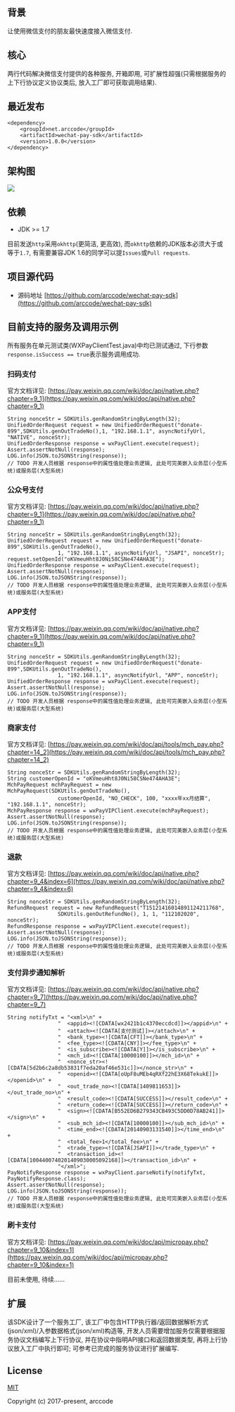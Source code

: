 ## 背景

让使用微信支付的朋友最快速度接入微信支付.

## 核心

两行代码解决微信支付提供的各种服务, 开箱即用, 可扩展性超强(只需根据服务的上下行协议定义协议类后, 放入工厂即可获取调用结果).

## 最近发布

```
<dependency>
    <groupId>net.arccode</groupId>
    <artifactId>wechat-pay-sdk</artifactId>
    <version>1.0.0</version>
</dependency>
```

## 架构图

![](http://www.arccode.net/images/wx-pay-sdk.jpg)

## 依赖

* JDK >= 1.7

目前发送`http`采用`okhttp`(更简洁, 更高效), 而`okhttp`依赖的JDK版本必须大于或等于`1.7`, 有需要兼容JDK 1.6的同学可以提`Issues`或`Pull requests`.

## 项目源代码

* 源码地址 [https://github.com/arccode/wechat-pay-sdk](https://github.com/arccode/wechat-pay-sdk)

## 目前支持的服务及调用示例

所有服务在单元测试类(WXPayClientTest.java)中均已测试通过, 下行参数`response.isSuccess == true`表示服务调用成功.

### 扫码支付

官方文档详见: [https://pay.weixin.qq.com/wiki/doc/api/native.php?chapter=9_1](https://pay.weixin.qq.com/wiki/doc/api/native.php?chapter=9_1)

```
String nonceStr = SDKUtils.genRandomStringByLength(32);
UnifiedOrderRequest request = new UnifiedOrderRequest("donate-899",SDKUtils.genOutTradeNo(),1, "192.168.1.1", asyncNotifyUrl, "NATIVE", nonceStr);
UnifiedOrderResponse response = wxPayClient.execute(request);
Assert.assertNotNull(response);
LOG.info(JSON.toJSONString(response));
// TODO 开发人员根据 response中的属性值处理业务逻辑, 此处可完美嵌入业务层(小型系统)或服务层(大型系统)
```

### 公众号支付

官方文档详见: [https://pay.weixin.qq.com/wiki/doc/api/native.php?chapter=9_1](https://pay.weixin.qq.com/wiki/doc/api/native.php?chapter=9_1)

```
String nonceStr = SDKUtils.genRandomStringByLength(32);
UnifiedOrderRequest request = new UnifiedOrderRequest("donate-899",SDKUtils.genOutTradeNo(),
                1, "192.168.1.1", asyncNotifyUrl, "JSAPI", nonceStr);
request.setOpenId("oKVmeuHht8J0Ni58CSNe474AHA3E");
UnifiedOrderResponse response = wxPayClient.execute(request);
Assert.assertNotNull(response);
LOG.info(JSON.toJSONString(response));
// TODO 开发人员根据 response中的属性值处理业务逻辑, 此处可完美嵌入业务层(小型系统)或服务层(大型系统)
```

### APP支付

官方文档详见: [https://pay.weixin.qq.com/wiki/doc/api/native.php?chapter=9_1](https://pay.weixin.qq.com/wiki/doc/api/native.php?chapter=9_1)

```
String nonceStr = SDKUtils.genRandomStringByLength(32);
UnifiedOrderRequest request = new UnifiedOrderRequest("donate-899",SDKUtils.genOutTradeNo(),
                1, "192.168.1.1", asyncNotifyUrl, "APP", nonceStr);
UnifiedOrderResponse response = wxPayClient.execute(request);
Assert.assertNotNull(response);
LOG.info(JSON.toJSONString(response));
// TODO 开发人员根据 response中的属性值处理业务逻辑, 此处可完美嵌入业务层(小型系统)或服务层(大型系统)
```

### 商家支付


官方文档详见: [https://pay.weixin.qq.com/wiki/doc/api/tools/mch_pay.php?chapter=14_2](https://pay.weixin.qq.com/wiki/doc/api/tools/mch_pay.php?chapter=14_2)

```
String nonceStr = SDKUtils.genRandomStringByLength(32);
String customerOpenId = "oKVmeuHht8J0Ni58CSNe474AHA3E";
MchPayRequest mchPayRequest = new MchPayRequest(SDKUtils.genOutTradeNo(),
                customerOpenId, "NO_CHECK", 100, "xxxx年xx月结算", "192.168.1.1", nonceStr);
MchPayResponse response = wxPayVIPClient.execute(mchPayRequest);
Assert.assertNotNull(response);
LOG.info(JSON.toJSONString(response));
// TODO 开发人员根据 response中的属性值处理业务逻辑, 此处可完美嵌入业务层(小型系统)或服务层(大型系统)
```

### 退款

官方文档详见: [https://pay.weixin.qq.com/wiki/doc/api/native.php?chapter=9_4&index=6](https://pay.weixin.qq.com/wiki/doc/api/native.php?chapter=9_4&index=6)

```
String nonceStr = SDKUtils.genRandomStringByLength(32);
RefundRequest request = new RefundRequest("T15121416014891124211768",
                SDKUtils.genOutRefundNo(), 1, 1, "112102020", nonceStr);
RefundResponse response = wxPayVIPClient.execute(request);
Assert.assertNotNull(response);
LOG.info(JSON.toJSONString(response));
// TODO 开发人员根据 response中的属性值处理业务逻辑, 此处可完美嵌入业务层(小型系统)或服务层(大型系统)
```

### 支付异步通知解析

官方文档详见: [https://pay.weixin.qq.com/wiki/doc/api/native.php?chapter=9_7](https://pay.weixin.qq.com/wiki/doc/api/native.php?chapter=9_7)

```
String notifyTxt = "<xml>\n" +
                "  <appid><![CDATA[wx2421b1c4370eccdcd]]></appid>\n" +
                "  <attach><![CDATA[支付测试]]></attach>\n" +
                "  <bank_type><![CDATA[CFT]]></bank_type>\n" +
                "  <fee_type><![CDATA[CNY]]></fee_type>\n" +
                "  <is_subscribe><![CDATA[Y]]></is_subscribe>\n" +
                "  <mch_id><![CDATA[10000100]]></mch_id>\n" +
                "  <nonce_str><![CDATA[5d2b6c2a8db53831f7eda20af46e531c]]></nonce_str>\n" +
                "  <openid><![CDATA[oUpF8uMEb4qRXf22hE3X68TekukE]]></openid>\n" +
                "  <out_trade_no><![CDATA[1409811653]]></out_trade_no>\n" +
                "  <result_code><![CDATA[SUCCESS]]></result_code>\n" +
                "  <return_code><![CDATA[SUCCESS]]></return_code>\n" +
                "  <sign><![CDATA[B552ED6B279343CB493C5DD0D78AB241]]></sign>\n" +
                "  <sub_mch_id><![CDATA[10000100]]></sub_mch_id>\n" +
                "  <time_end><![CDATA[20140903131540]]></time_end>\n" +
                "  <total_fee>1</total_fee>\n" +
                "  <trade_type><![CDATA[JSAPI]]></trade_type>\n" +
                "  <transaction_id><![CDATA[1004400740201409030005092168]]></transaction_id>\n" +
                "</xml>";
PayNotifyResponse response = wxPayClient.parseNotify(notifyTxt, PayNotifyResponse.class);
Assert.assertNotNull(response);
LOG.info(JSON.toJSONString(response));
// TODO 开发人员根据 response中的属性值处理业务逻辑, 此处可完美嵌入业务层(小型系统)或服务层(大型系统)
```

### 刷卡支付

官方文档详见: [https://pay.weixin.qq.com/wiki/doc/api/micropay.php?chapter=9_10&index=1](https://pay.weixin.qq.com/wiki/doc/api/micropay.php?chapter=9_10&index=1)

目前未使用, 待续......

## 扩展

该SDK设计了一个服务工厂, 该工厂中包含HTTP执行器/返回数据解析方式(json/xml)/入参数据格式(json/xml)构造等, 开发人员需要增加服务仅需要根据服务协议文档编写上下行协议, 并在协议中指明API接口和返回数据类型, 再将上行协议放入工厂中执行即可; 可参考已完成的服务协议进行扩展编写.


## License

[MIT](http://opensource.org/licenses/MIT)

Copyright (c) 2017-present, arccode